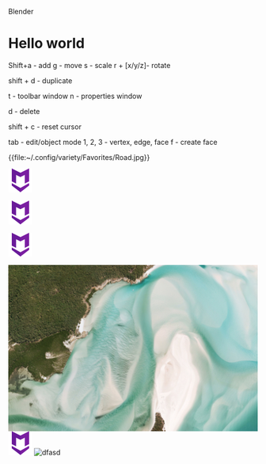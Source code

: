 Blender

# Hello world

Shift+a - add
g - move
s - scale
r + [x/y/z]- rotate

shift + d - duplicate

t - toolbar window
n - properties window

d - delete

shift + c - reset cursor

tab - edit/object mode
1, 2, 3 - vertex, edge, face
f - create face

{{file:~/.config/variety/Favorites/Road.jpg}}

![alt text](./test.png "Logo Title Text 1")

![Some Text](./test.png)

![Some Text](./test.png)

<img src="sea.jpg"
     alt="Markdown Monster icon"
     style="float: left; margin-right: 10px;" />
 
 
![alt text](https://github.com/adam-p/markdown-here/raw/master/src/common/images/icon48.png "Logo Title Text 1")
![dfasd](https://upload.wikimedia.org/wikipedia/commons/5/56/Tiger.50.jpg)
